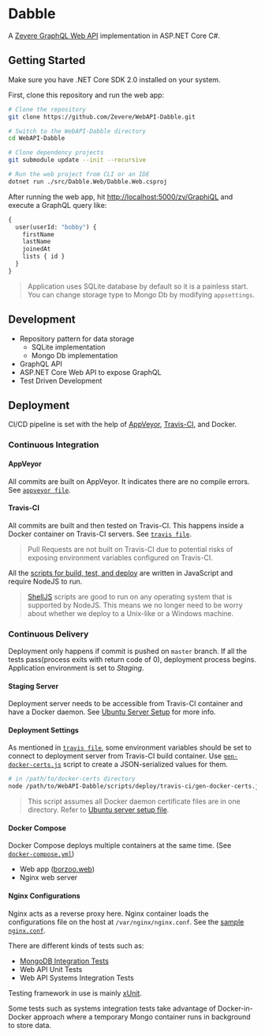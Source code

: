 # Dabble

A [Zevere GraphQL Web API] implementation in ASP.NET Core C#.

## Getting Started

Make sure you have .NET Core SDK 2.0 installed on your system.

First, clone this repository and run the web app:

```sh
# Clone the repository
git clone https://github.com/Zevere/WebAPI-Dabble.git

# Switch to the WebAPI-Dabble directory
cd WebAPI-Dabble

# Clone dependency projects
git submodule update --init --recursive

# Run the web project from CLI or an IDE
dotnet run ./src/Dabble.Web/Dabble.Web.csproj
```

After running the web app, hit [http://localhost:5000/zv/GraphiQL](http://localhost:5000/zv/GraphiQL) and execute a GraphQL query like:

```graphql
{
  user(userId: "bobby") {
    firstName
    lastName
    joinedAt
    lists { id }
  }
}
```

> Application uses SQLite database by default so it is a painless start. You can change storage type to Mongo Db by modifying `appsettings`.

## Development

- Repository pattern for data storage
  - SQLite implementation
  - Mongo Db implementation
- GraphQL API
- ASP.NET Core Web API to expose GraphQL
- Test Driven Development

## Deployment

CI/CD pipeline is set with the help of [AppVeyor], [Travis-CI], and Docker.

### Continuous Integration

#### AppVeyor

All commits are built on AppVeyor. It indicates there are no compile errors. See [`appveyor file`](./.appveyor.yml).

#### Travis-CI

All commits are built and then tested on Travis-CI. This happens inside a Docker container on Travis-CI servers. See [`travis file`](./.travis.yml).

> Pull Requests are not built on Travis-CI due to potential risks of exposing environment variables configured on Travis-CI.

All the [scripts for build, test, and deploy](./scripts) are written in JavaScript and require NodeJS to run.

> [ShellJS](https://github.com/shelljs/shelljs) scripts are good to run on any operating system that is supported by NodeJS. This means we no longer need to be worry about whether we deploy to a Unix-like or a Windows machine.

### Continuous Delivery

Deployment only happens if commit is pushed on `master` branch. If all the tests pass(process exits with return code of 0), deployment process begins. Application environment is set to _Staging_.

#### Staging Server

Deployment server needs to be accessible from Travis-CI container and have a Docker daemon. See [Ubuntu Server Setup](./scripts/deploy/ubuntu-server-setup.md) for more info.

#### Deployment Settings

As mentioned in [`travis file`](./.travis.yml), some environment variables should be set to connect to deployment server from Travis-CI build container. Use [`gen-docker-certs.js`](./scripts/deploy/travis-ci/gen-docker-certs.js) script to create a JSON-serialized values for them.

```bash
# in /path/to/docker-certs directory
node /path/to/WebAPI-Dabble/scripts/deploy/travis-ci/gen-docker-certs.js
```

> This script assumes all Docker daemon certificate files are in one directory. Refer to [Ubuntu server setup file](./scripts/deploy/ubuntu-server-setup.md).

#### Docker Compose

Docker Compose deploys multiple containers at the same time. (See [`docker-compose.yml`](./scripts/deploy/docker-compose.yml))

- Web app ([borzoo.web](./scripts/deploy/Dabble.Web.Dockerfile))
- Nginx web server

#### Nginx Configurations

Nginx acts as a reverse proxy here. Nginx container loads the configurations file on the host at `/var/nginx/nginx.conf`. See the [sample `nginx.conf`](./scripts/deploy/nginx.conf).

There are different kinds of tests such as:

- [MongoDB Integration Tests]
- Web API Unit Tests
- Web API Systems Integration Tests

Testing framework in use is mainly [xUnit](https://github.com/xunit/xunit/).

Some tests such as systems integration tests take advantage of Docker-in-Docker approach where a temporary Mongo container runs in background to store data.

<!-- ------ -->

[Zevere GraphQL Web API]: https://github.com/Zevere/Zevere-Specs
[AppVeyor]: https://www.appveyor.com
[Travis-CI]: https://travis-ci.org
[MongoDB Integration Tests]: ./test/MongoTests
